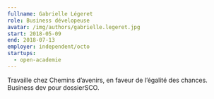 ```yaml
---
fullname: Gabrielle Légeret
role: Business dévelopeuse
avatar: /img/authors/gabrielle.legeret.jpg
start: 2018-05-09
end: 2018-07-13
employer: independent/octo
startups:
  - open-academie
---
```

Travaille chez Chemins d’avenirs, en faveur de l’égalité des chances. Business dev pour dossierSCO.
